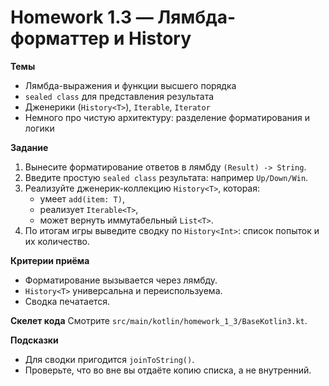 # Homework 1.3 — Лямбда-форматтер и History<T>

**Темы**
- Лямбда-выражения и функции высшего порядка
- `sealed class` для представления результата
- Дженерики (`History<T>`), `Iterable`, `Iterator`
- Немного про чистую архитектуру: разделение форматирования и логики

**Задание**
1. Вынесите форматирование ответов в лямбду `(Result) -> String`.
2. Введите простую `sealed class` результата: например `Up/Down/Win`.
3. Реализуйте дженерик-коллекцию `History<T>`, которая:
   - умеет `add(item: T)`,
   - реализует `Iterable<T>`,
   - может вернуть иммутабельный `List<T>`.
4. По итогам игры выведите сводку по `History<Int>`: список попыток и их количество.

**Критерии приёма**
- Форматирование вызывается через лямбду.
- `History<T>` универсальна и переиспользуема.
- Сводка печатается.

**Скелет кода**
Смотрите `src/main/kotlin/homework_1_3/BaseKotlin3.kt`.

**Подсказки**
- Для сводки пригодится `joinToString()`.
- Проверьте, что во вне вы отдаёте копию списка, а не внутренний.

